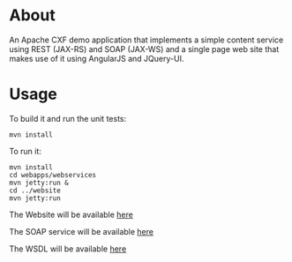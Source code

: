 About
=====

An Apache CXF demo application that implements a simple content service using 
REST (JAX-RS) and SOAP (JAX-WS) and a single page web site that makes use of it
using AngularJS and JQuery-UI. 

Usage
=====

To build it and run the unit tests:

	mvn install

To run it:

	mvn install
	cd webapps/webservices
	mvn jetty:run &
	cd ../website
	mvn jetty:run

The Website will be available [here](http://localhost:8080/website/index.html)

The SOAP service will be available [here](http://localhost:8081/webservices/content-service)

The WSDL will be available [here](http://localhost:8081/webservices/content-service?wsdl)
